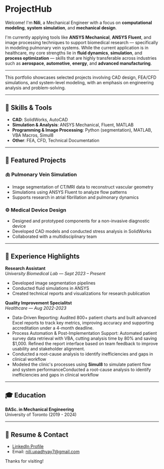 # ProjectHub
Welcome! I'm **Nili**, a Mechanical Engineer with a focus on **computational modeling**, **system simulation**, and **mechanical design**.

I'm currently applying tools like **ANSYS Mechanical**, **ANSYS Fluent**, and image processing techniques to support biomedical research — specifically in modeling pulmonary vein systems. While the current application is in healthcare, my core strengths lie in **fluid dynamics**, **simulation**, and **process optimization** — skills that are highly transferable across industries such as **aerospace**, **automotive**, **energy**, and **advanced manufacturing**.

---

This portfolio showcases selected projects involving CAD design, FEA/CFD simulations, and system-level modeling, with an emphasis on engineering analysis and problem-solving.


---

## 🔧 Skills & Tools
- **CAD**: SolidWorks, AutoCAD
- **Simulation & Analysis**: ANSYS Mechanical, Fluent, MATLAB
- **Programming & Image Processing**: Python (segmentation), MATLAB, VBA Macros, Simul8
- **Other**: FEA, CFD, Technical Documentation

---

## 📁 Featured Projects
### 🫁 Pulmonary Vein Simulation
- Image segmentation of CT/MRI data to reconstruct vascular geometry  
- Simulations using ANSYS Fluent to analyze flow patterns  
- Supports research in atrial fibrillation and pulmonary dynamics

### ⚙️ Medical Device Design
- Designed and prototyped components for a non-invasive diagnostic device  
- Developed CAD models and conducted stress analysis in SolidWorks  
- Collaborated with a multidisciplinary team

---

## 🧠 Experience Highlights
**Research Assistant**  
*University Biomedical Lab* — *Sept 2023 – Present*  
- Developed image segmentation pipelines  
- Conducted fluid simulations in ANSYS  
- Created technical reports and visualizations for research publication

**Quality Improvement Specialitst**  
*Healthcare* — *Aug 2022-2023*  
- Data-Driven Reporting: Audited 800+ patient charts and built advanced Excel reports to track key metrics, improving accuracy and supporting accreditation under a 4-month deadline.
- Process Automation & Post-Implementation Support: Automated patient survey data retrieval with VBA, cutting analysis time by 80% and saving $1,000. Refined the report interface based on team feedback to improve usability and stakeholder alignment.
- Conducted a root-cause analysis to identify inefficiencies and gaps in clinical workflow
- Modeled the clinic's processes using **Simul8** to simulate patient flow and system performanceConducted a root-cause analysis to identify inefficiencies and gaps in clinical workflow



---

## 🎓 Education
**BASc. in Mechanical Engineering**  
University of Toronto (2019 - 2024)

---

## 📄 Resume & Contact
- [LinkedIn Profile](https://www.linkedin.com/in/nili-u-9275371a1/)
- Email: nili.upadhyay7@gmail.com

Thanks for visiting!
